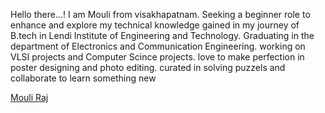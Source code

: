 Hello there...!
I am Mouli from visakhapatnam.
Seeking a beginner role to enhance and explore my technical knowledge gained in my journey of B.tech in Lendi Institute of Engineering and Technology.
Graduating in the department of Electronics and Communication Engineering.
working on VLSI projects and Computer Scince projects.
love to make perfection in poster designing and photo editing.
curated in solving puzzels and collaborate to learn something new
<div class="badge-base LI-profile-badge" data-locale="en_US" data-size="large" data-theme="dark" data-type="HORIZONTAL" data-vanity="mouliraj56" data-version="v1"><a class="badge-base__link LI-simple-link" href="https://in.linkedin.com/in/mouliraj56?trk=profile-badge">Mouli Raj</a></div>
              
